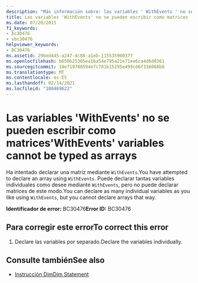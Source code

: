 ```yaml
---
description: "Más información sobre: las variables ' WithEvents ' no se pueden escribir como matrices"
title: Las variables 'WithEvents' no se pueden escribir como matrices
ms.date: 07/20/2015
f1_keywords:
- bc30476
- vbc30476
helpviewer_keywords:
- BC30476
ms.assetid: 29bed445-a247-4c88-a1eb-115535900377
ms.openlocfilehash: b650b25365ea16a54e795a21e71ee6ca4d6d0361
ms.sourcegitcommit: 10e719780594efc781b15295e499c66f316068b8
ms.translationtype: MT
ms.contentlocale: es-ES
ms.lasthandoff: 02/14/2021
ms.locfileid: "100469622"
---
```

# <a name="withevents-variables-cannot-be-typed-as-arrays"></a><span data-ttu-id="0b22d-103">Las variables 'WithEvents' no se pueden escribir como matrices</span><span class="sxs-lookup"><span data-stu-id="0b22d-103">'WithEvents' variables cannot be typed as arrays</span></span>

<span data-ttu-id="0b22d-104">Ha intentado declarar una matriz mediante `WithEvents`.</span><span class="sxs-lookup"><span data-stu-id="0b22d-104">You have attempted to declare an array using `WithEvents`.</span></span> <span data-ttu-id="0b22d-105">Puede declarar tantas variables individuales como desee mediante `WithEvents`, pero no puede declarar matrices de este modo.</span><span class="sxs-lookup"><span data-stu-id="0b22d-105">You can declare as many individual variables as you like using `WithEvents`, but you cannot declare arrays that way.</span></span>  
  
 <span data-ttu-id="0b22d-106">**Identificador de error:** BC30476</span><span class="sxs-lookup"><span data-stu-id="0b22d-106">**Error ID:** BC30476</span></span>  
  
## <a name="to-correct-this-error"></a><span data-ttu-id="0b22d-107">Para corregir este error</span><span class="sxs-lookup"><span data-stu-id="0b22d-107">To correct this error</span></span>  
  
1. <span data-ttu-id="0b22d-108">Declare las variables por separado.</span><span class="sxs-lookup"><span data-stu-id="0b22d-108">Declare the variables individually.</span></span>  
  
## <a name="see-also"></a><span data-ttu-id="0b22d-109">Consulte también</span><span class="sxs-lookup"><span data-stu-id="0b22d-109">See also</span></span>

- [<span data-ttu-id="0b22d-110">Instrucción Dim</span><span class="sxs-lookup"><span data-stu-id="0b22d-110">Dim Statement</span></span>](../language-reference/statements/dim-statement.md)
